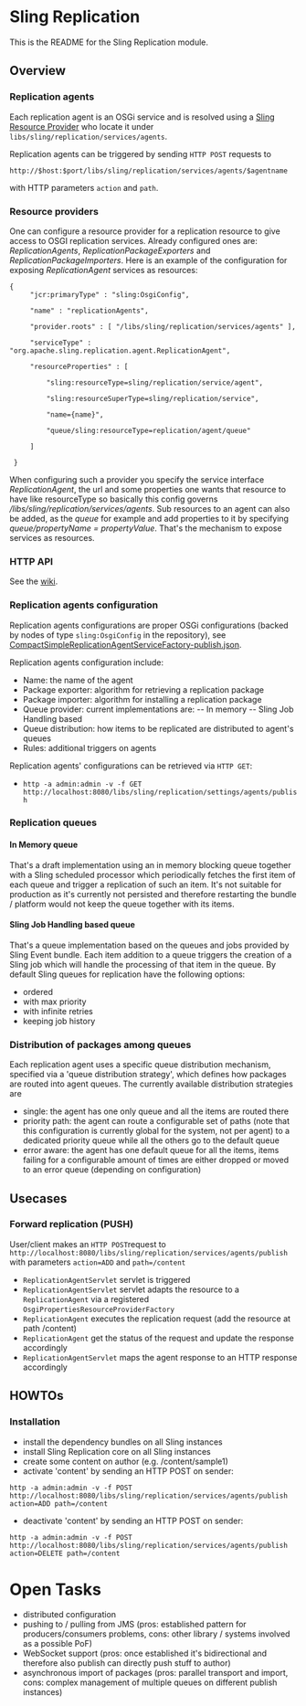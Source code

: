 # Sling Replication

This is the README for the Sling Replication module.

## Overview

### Replication agents

Each replication agent is an OSGi service and is resolved using a [Sling Resource Provider](#Resource_Providers) who locate it under `libs/sling/replication/services/agents`.

Replication agents can be triggered by sending `HTTP POST` requests to 

`http://$host:$port/libs/sling/replication/services/agents/$agentname` 

with HTTP parameters `action` and `path`.

### Resource providers

One can configure a resource provider for a replication resource to give access to OSGI replication services.
Already configured ones are: _ReplicationAgents_, _ReplicationPackageExporters_ and _ReplicationPackageImporters_.
Here is an example of the configuration for exposing _ReplicationAgent_ services as resources:

    {
         "jcr:primaryType" : "sling:OsgiConfig",
    
         "name" : "replicationAgents",
    
         "provider.roots" : [ "/libs/sling/replication/services/agents" ],
    
         "serviceType" : "org.apache.sling.replication.agent.ReplicationAgent",
    
         "resourceProperties" : [
    
             "sling:resourceType=sling/replication/service/agent",
    
             "sling:resourceSuperType=sling/replication/service",
    
             "name={name}",
    
             "queue/sling:resourceType=replication/agent/queue"
    
         ]
    
     }

When configuring such a provider you specify the service interface _ReplicationAgent_, the url and some properties one 
wants that resource to have like resourceType so basically this config governs _/libs/sling/replication/services/agents_.
Sub resources to an agent can also be added, as the _queue_ for example and add properties to it by specifying _queue/propertyName = propertyValue_.
That's the mechanism to expose services as resources.

### HTTP API

See the [wiki](https://cwiki.apache.org/confluence/pages/viewpage.action?pageId=38572805).

### Replication agents configuration

Replication agents configurations are proper OSGi configurations (backed by nodes of type `sling:OsgiConfig` in the repository), see [CompactSimpleReplicationAgentServiceFactory-publish.json](src/main/resources/SLING-CONTENT/libs/sling/replication/install.author/org.apache.sling.replication.agent.impl.CompactSimpleReplicationAgentFactory-publish.json).

Replication agents configuration include:

- Name: the name of the agent
- Package exporter: algorithm for retrieving a replication package
- Package importer: algorithm for installing a replication package
- Queue provider: current implementations are:
-- In memory
-- Sling Job Handling based
- Queue distribution: how items to be replicated are distributed to agent's queues
- Rules: additional triggers on agents

Replication agents' configurations can be retrieved via `HTTP GET`:

- `http -a admin:admin -v -f GET http://localhost:8080/libs/sling/replication/settings/agents/publish`

### Replication queues

#### In Memory queue

That's a draft implementation using an in memory blocking queue together with a Sling scheduled processor which periodically fetches the first item of each queue and trigger a replication of such an item.
It's not suitable for production as it's currently not persisted and therefore restarting the bundle / platform would not keep the queue together with its items.

#### Sling Job Handling based queue

That's a queue implementation based on the queues and jobs provided by Sling Event bundle.
Each item addition to a queue triggers the creation of a Sling job which will handle the processing of that item in the queue.
By default Sling queues for replication have the following options:

- ordered
- with max priority
- with infinite retries
- keeping job history

### Distribution of packages among queues

Each replication agent uses a specific queue distribution mechanism, specified via a 'queue distribution strategy', which defines how packages are routed into agent queues.
The currently available distribution strategies are

- single: the agent has one only queue and all the items are routed there
- priority path: the agent can route a configurable set of paths (note that this configuration is currently global for the system, not per agent) to a dedicated priority queue while all the others go to the default queue
- error aware: the agent has one default queue for all the items, items failing for a configurable amount of times are either dropped or moved to an error queue (depending on configuration)

 
## Usecases

### Forward replication (PUSH)

User/client makes an `HTTP POST`request to `http://localhost:8080/libs/sling/replication/services/agents/publish` with parameters `action=ADD` and `path=/content`

- `ReplicationAgentServlet` servlet is triggered
- `ReplicationAgentServlet` servlet adapts the resource to a `ReplicationAgent` via a registered `OsgiPropertiesResourceProviderFactory` 
- `ReplicationAgent` executes the replication request (add the resource at path /content)
- `ReplicationAgent` get the status of the request and update the response accordingly
- `ReplicationAgentServlet` maps the agent response to an HTTP response accordingly

## HOWTOs

### Installation

- install the dependency bundles on all Sling instances
- install Sling Replication core on all Sling instances
- create some content on author (e.g. /content/sample1)
- activate 'content' by sending an HTTP POST on sender: 

```http -a admin:admin -v -f POST http://localhost:8080/libs/sling/replication/services/agents/publish action=ADD path=/content```

- deactivate 'content' by sending an HTTP POST on sender:
 
```http -a admin:admin -v -f POST http://localhost:8080/libs/sling/replication/services/agents/publish action=DELETE path=/content```

# Open Tasks

- distributed configuration
- pushing to / pulling from JMS (pros: established pattern for producers/consumers problems, cons: other library / systems involved as a possible PoF)
- WebSocket support (pros: once established it's bidirectional and therefore also publish can directly push stuff to author)
- asynchronous import of packages (pros: parallel transport and import, cons: complex management of multiple queues on different publish instances)


